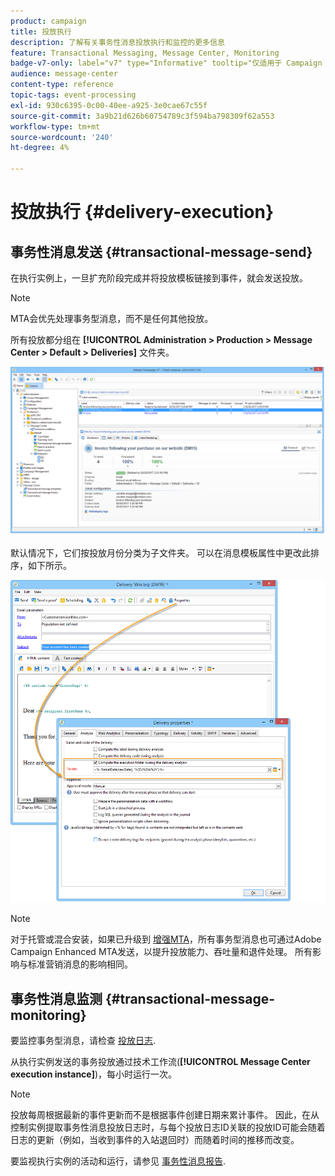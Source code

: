 ```yaml
---
product: campaign
title: 投放执行
description: 了解有关事务性消息投放执行和监控的更多信息
feature: Transactional Messaging, Message Center, Monitoring
badge-v7-only: label="v7" type="Informative" tooltip="仅适用于 Campaign Classic v7"
audience: message-center
content-type: reference
topic-tags: event-processing
exl-id: 930c6395-0c00-40ee-a925-3e0cae67c55f
source-git-commit: 3a9b21d626b60754789c3f594ba798309f62a553
workflow-type: tm+mt
source-wordcount: '240'
ht-degree: 4%

---
```


# 投放执行 {#delivery-execution}



## 事务性消息发送 {#transactional-message-send}

在执行实例上，一旦扩充阶段完成并将投放模板链接到事件，就会发送投放。

>[!NOTE]
>
>MTA会优先处理事务型消息，而不是任何其他投放。

所有投放都分组在 **[!UICONTROL Administration > Production > Message Center > Default > Deliveries]** 文件夹。

![](assets/messagecenter_deliveries_execinstances_001.png)

默认情况下，它们按投放月份分类为子文件夹。 可以在消息模板属性中更改此排序，如下所示。

![](assets/messagecenter_deliveries_properties_001.png)

>[!NOTE]
>
>对于托管或混合安装，如果已升级到 [增强MTA](../../delivery/using/sending-with-enhanced-mta.md)，所有事务型消息也可通过Adobe Campaign Enhanced MTA发送，以提升投放能力、吞吐量和退件处理。 所有影响与标准营销消息的影响相同。

## 事务性消息监测 {#transactional-message-monitoring}

要监控事务型消息，请检查 [投放日志](../../delivery/using/delivery-dashboard.md#delivery-logs-and-history).

从执行实例发送的事务投放通过技术工作流(**[!UICONTROL Message Center execution instance]**)，每小时运行一次。

>[!NOTE]
>
>投放每周根据最新的事件更新而不是根据事件创建日期来累计事件。 因此，在从控制实例提取事务性消息投放日志时，与每个投放日志ID关联的投放ID可能会随着日志的更新（例如，当收到事件的入站退回时）而随着时间的推移而改变。

<!--The transactional deliveries sent from the execution instance are synchronized back to the control instance as follows.

Let's take a [delivery template](../../message-center/using/introduction.md) labelled *Template_1*.

1. An event corresponding to *Template_1* is received on the execution instance.
1. The **Processing real time events** (rtEventsProcessing) workflow processes the event and searches for an existing delivery for the current month.

    >[!NOTE]
    >
    >If not found, a new delivery is created and the event is assigned to the new delivery.

1. The transactional email is sent and the delivery status changes to **[!UICONTROL Sent]**.
1. The **Message Center execution instance** (mcSync_mcExec) workflow retrieves the delivery logs from the execution instance and updates the delivery logs on the control instance.
1. The control instance searches for an existing delivery for week 40 (2020-09-28_Template_1).

    >[!NOTE]
    >
    >If not found, a new delivery is created.

1. The week after, an inbound bounce is received for the event.
1. The status of the event changes to **[!UICONTROL Delivery failed]**.
1. The **Message Center execution instance** (mcSync_mcExec) workflow retrieves the delivery logs from the execution instance and searches for a delivery for week 41 (2020-10-05_Template_1) to update the delivery logs. The delivery logs are then linked to a new delivery for the current week.

To summarize, the deliveries weekly accumulate the events based on the latest event update, and not on the event creation date.

Therefore, when extracting transactional messaging delivery logs from the control instance, the delivery ID associated with each delivery log ID changes every week.-->

要监视执行实例的活动和运行，请参见 [事务性消息报告](../../message-center/using/about-transactional-messaging-reports.md).
